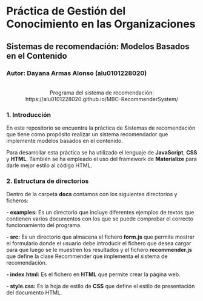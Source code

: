 # Práctica de Gestión del Conocimiento en las Organizaciones

## Sistemas de recomendación: Modelos Basados en el Contenido

### Autor: Dayana Armas Alonso (alu0101228020)

<p align="center">
  <br>
  Programa del sistema de recomendación: <ahref="https://alu0101228020.github.io/MBC-RecommenderSystem/">https://alu0101228020.github.io/MBC-RecommenderSystem/</a>
  <br>
</p>            

### 1. Introducción

En este repositorio se encuentra la práctica de Sistemas de recomendación que tiene como propósito realizar un sistema recomendador que implemente modelos basados en el contenido.

Para desarrollar esta práctica se ha utilizado el lenguaje de **JavaScript**, **CSS** y **HTML**.
También se ha empleado el uso del framework de **Materialize** para darle mejor estilo al código HTML.

### 2. Estructura de directorios

Dentro de la carpeta **docs** contamos con los siguientes directorios y ficheros:

**- examples:** Es un directorio que incluye diferentes ejemplos de textos que contienen varios documentos con los que se puede comprobar el correcto funcionamiento del programa.

**- src:** Es un directorio que almacena el fichero **form.js** que permite mostrar el formulario donde el usuario debe introducir el fichero que desea cargar para que luego se le muestren los resultados y el fichero **recommender.js** que define la clase Recommender que implementa el sistema de recomendación.

**- index.html:** Es el fichero en **HTML** que permite crear la página web.

**- style.css:** Es la hoja de estilo de **CSS** que define el estilo de presentación del documento HTML.
